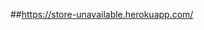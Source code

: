 ##https://store-unavailable.herokuapp.com/
<!-- Basket(Momo) - SignedInMenu(ChangePwd) - ProfileForm(textwarn) - AdminMember(lockout) -->